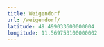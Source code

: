 ```yaml
---
title: Weigendorf
url: /weigendorf/
latitude: 49.499033600000004
longitude: 11.569753100000002
---
```

